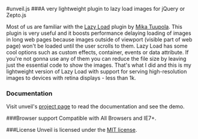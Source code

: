 #unveil.js
###A very lightweight plugin to lazy load images for jQuery or Zepto.js



Most of us are familiar with the [Lazy Load](http://www.appelsiini.net/projects/lazyload) plugin by [Mika Tuupola](http://www.appelsiini.net/).
This plugin is very useful and it boosts performance delaying loading of images in long web pages because images outside of viewport (visible part of web page) won't be loaded until the user scrolls to them.
Lazy Load has some cool options such as custom effects, container, events or data attribute. If you're not gonna use any of them you can reduce the file size by leaving just the essential code to show the images.
That's what I did and this is my lightweight version of Lazy Load with support for serving high-resolution images to devices with retina displays - less than 1k.

### Documentation

Visit unveil's [project page](http://luis-almeida.github.com/unveil/) to read the documentation and see the demo.


###Browser support
Compatible with All Browsers and IE7+.


###License
Unveil is licensed under the [MIT license](http://opensource.org/licenses/MIT).
